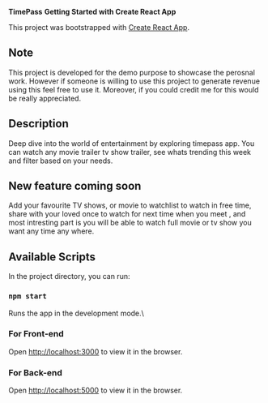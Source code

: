 **TimePass** **Getting Started with Create React App**

This project was bootstrapped with [Create React App](https://github.com/facebook/create-react-app).

## Note

This project is developed for the demo purpose to showcase the perosnal work. However if someone is
willing to use this project to generate revenue using this feel free to use it. Moreover, if you could
credit me for this would be really appreciated.

## Description

Deep dive into the world of entertainment by exploring timepass app. You can watch any movie trailer
tv show trailer, see whats trending this week and filter based on your needs.

## New feature coming soon

Add your favourite TV shows, or movie to watchlist to watch in free time, share with your loved once to
watch for next time when you meet , and most intresting part is you will be able to watch full movie or
tv show you want any time any where.

## Available Scripts

In the project directory, you can run:

### `npm start`

Runs the app in the development mode.\

### For Front-end

Open [http://localhost:3000](http://localhost:3000) to view it in the browser.

### For Back-end

Open [http://localhost:5000](http://localhost:5000) to view it in the browser.
